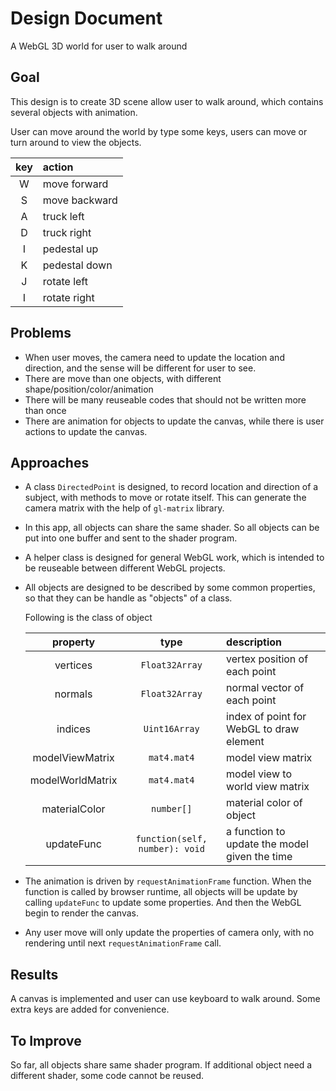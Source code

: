 <!-- It is a homework requirement to write this design document -->

# Design Document

A WebGL 3D world for user to walk around

## Goal

This design is to create 3D scene allow user to walk around, which contains several objects with animation.

User can move around the world by type some keys, users can move or turn around to view the objects.

| key | action        |
| :-: | :------------ |
|  W  | move forward  |
|  S  | move backward |
|  A  | truck left    |
|  D  | truck right   |
|  I  | pedestal up   |
|  K  | pedestal down |
|  J  | rotate left   |
|  I  | rotate right  |

## Problems

- When user moves, the camera need to update the location and direction, and the sense will be different for user to see.
- There are move than one objects, with different shape/position/color/animation
- There will be many reuseable codes that should not be written more than once
- There are animation for objects to update the canvas, while there is user actions to update the canvas.

## Approaches

- A class `DirectedPoint` is designed, to record location and direction of a subject, with methods to move or rotate itself. This can generate the camera matrix with the help of `gl-matrix` library.
- In this app, all objects can share the same shader. So all objects can be put into one buffer and sent to the shader program.
- A helper class is designed for general WebGL work, which is intended to be reuseable between different WebGL projects.
- All objects are designed to be described by some common properties, so that they can be handle as "objects" of a class.

  Following is the class of object

  |     property     |              type              | description                                   |
  | :--------------: | :----------------------------: | :-------------------------------------------- |
  |     vertices     |         `Float32Array`         | vertex position of each point                 |
  |     normals      |         `Float32Array`         | normal vector of each point                   |
  |     indices      |         `Uint16Array`          | index of point for WebGL to draw element      |
  | modelViewMatrix  |          `mat4.mat4`           | model view matrix                             |
  | modelWorldMatrix |          `mat4.mat4`           | model view to world view matrix               |
  |  materialColor   |           `number[]`           | material color of object                      |
  |    updateFunc    | `function(self, number): void` | a function to update the model given the time |

- The animation is driven by `requestAnimationFrame` function. When the function is called by browser runtime, all objects will be update by calling `updateFunc` to update some properties. And then the WebGL begin to render the canvas.
- Any user move will only update the properties of camera only, with no rendering until next `requestAnimationFrame` call.

## Results

A canvas is implemented and user can use keyboard to walk around. Some extra keys are added for convenience.

## To Improve

So far, all objects share same shader program. If additional object need a different shader, some code cannot be reused.
